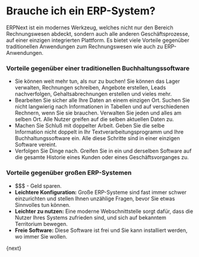 <!-- add-breadcrumbs -->
# Brauche ich ein ERP-System?


ERPNext ist ein modernes Werkzeug, welches nicht nur den Bereich Rechnungswesen abdeckt, sondern auch alle anderen Geschäftsprozesse, auf einer einzigen integrierten Plattform. Es bietet viele Vorteile gegenüber traditionellen Anwendungen zum Rechnungswesen wie auch zu ERP-Anwendungen.

### Vorteile gegenüber einer traditionellen Buchhaltungssoftware
* Sie können weit mehr tun, als nur zu buchen! Sie können das Lager verwalten, Rechnungen schreiben, Angebote erstellen, Leads nachverfolgen, Gehaltsabrechnungen erstellen und vieles mehr.
* Bearbeiten Sie sicher alle Ihre Daten an einem einzigen Ort. Suchen Sie nicht langwierig nach Informationen in Tabellen und auf verschiedenen Rechnern, wenn Sie sie brauchen. Verwalten Sie jeden und alles am selben Ort. Alle Nutzer greifen auf die selben aktuellen Daten zu.
* Machen Sie Schluß mit doppelter Arbeit. Geben Sie die selbe Information nicht doppelt in Ihr Textverarbeitungsprogramm und Ihre Buchhaltungssoftware ein. Alle diese Schritte sind in einer einzigen Software vereint.
* Verfolgen Sie Dinge nach. Greifen Sie in ein und derselben Software auf die gesamte Historie eines Kunden oder eines Geschäftsvorganges zu.

### Vorteile gegenüber großen ERP-Systemen
* $$$ - Geld sparen.
* **Leichtere Konfiguration:** Große ERP-Systeme sind fast immer schwer einzurichten und stellen Ihnen unzählige Fragen, bevor Sie etwas Sinnvolles tun können.
* **Leichter zu nutzen:** Eine moderne Webschnittstelle sorgt dafür, dass die Nutzer Ihres Systems zufrieden sind, und sich auf bekanntem Territorium bewegen.
* **Freie Software:** Diese Software ist frei und Sie kann installiert werden, wo immer Sie wollen.

{next}
